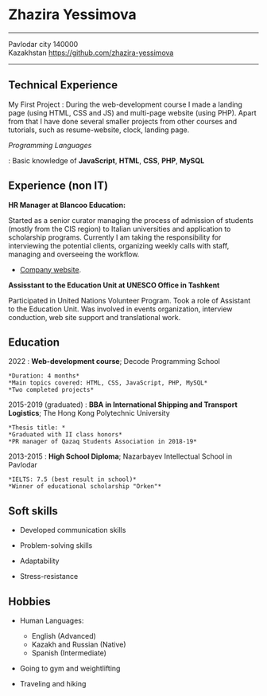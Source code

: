 Zhazira Yessimova
============

-------------------     ----------------------------       
Pavlodar city 140000               
Kazakhstan                   https://github.com/zhazira-yessimova      
-------------------     ----------------------------

Technical Experience
--------------------

My First Project
:   During the web-development course I made a landing page (using HTML, CSS and JS) and multi-page website (using PHP). Apart from that I have done several smaller projects from other courses and tutorials, such as resume-website, clock, landing page.


*Programming Languages*

:   Basic knowledge of **JavaScript**, **HTML**, **CSS**, **PHP**, **MySQL**

[github link]: https://github.com/zhazira-yessimova

Experience (non IT)
----------

**HR Manager at Blancoo Education:**

Started as a senior curator managing the process of admission of students (mostly from the CIS region) to Italian universities and application to scholarship programs. Currently I am taking the responsibility for interviewing the potential clients, organizing weekly calls with staff, managing and overseeing the workflow. 


* [Company website](https://blancooeducation.com/).

**Assisstant to the Education Unit at UNESCO Office in Tashkent**

Participated in United Nations Volunteer Program. Took a role of Assistant to the Education Unit. Was involved in events organization, interview conduction, web site support and translational work. 

Education
---------

2022 
:   **Web-development course**; Decode Programming School

    *Duration: 4 months*
    *Main topics covered: HTML, CSS, JavaScript, PHP, MySQL*
    *Two completed projects*

2015-2019 (graduated)
:   **BBA in International Shipping and Transport Logistics**; The Hong Kong Polytechnic University

    *Thesis title: *
    *Graduated with II class honors*
    *PR manager of Qazaq Students Association in 2018-19*

2013-2015
:   **High School Diploma**; Nazarbayev Intellectual School in Pavlodar

    *IELTS: 7.5 (best result in school)*
    *Winner of educational scholarship "Orken"*

Soft skills
------------------------
* Developed communication skills

* Problem-solving skills

* Adaptability

* Stress-resistance

Hobbies
------------------------
* Human Languages:

     * English (Advanced)
     * Kazakh and Russian (Native)
     * Spanish (Intermediate)

* Going to gym and weightlifting

* Traveling and hiking

